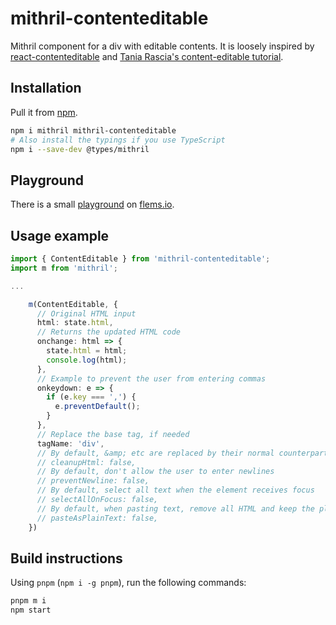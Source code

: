 # mithril-contenteditable

Mithril component for a div with editable contents. It is loosely inspired by [react-contenteditable](https://github.com/lovasoa/react-contenteditable) and [Tania Rascia's content-editable tutorial](https://www.taniarascia.com/content-editable-elements-in-javascript-react).

## Installation

Pull it from [npm](https://www.npmjs.com/package/mithril-contenteditable).

```bash
npm i mithril mithril-contenteditable
# Also install the typings if you use TypeScript
npm i --save-dev @types/mithril
```

## Playground

There is a small [playground](https://flems.io/#0=N4IgtglgJlA2CmIBcBWADAOgEwBoQDMIEBnZAbVADsBDMRJEDACwBcxYQ8BjAe0pfj9kIEAF8cVWvUYArUtz4ChDAMKLBLAKJQILagCMEAAgC8RgBQBKUwD4jwADqUjR3pWIsjH6gNP3RANxOLgD0AFRhRpqQnixM8K5M1JQA5gksPEZxCQCuxPAAThhGYSHBrnweRvAxKkmpCWbmPAUQKRA0sJoAbiw4rgjJOQAOABJssNYmdo7OLkYQ+BZcg5Qj4+ymJmbdPNBGaNaz8-Mr8ENjE3741LD5QXMuouUublVQPGB+3gIYH2A4F7zPhceppb56X4gsHwQGPeawageDawCE+eAYRHIiYPE5vTysTZmM4XFFGAD8WVaYAAysNqFx4MRzP8MB1KIVRgAVACyABlrEgjKz2ZzeXzcfNFhZoclwQAyeVGQmogCE2yMWJYKKOQNCISMKlgfAS8G6GiMAHddEwjAB5fQyeBcFgYJHENrODJGai7aB6owhA0OEAqZKUHied2erKZArnKBGPiwACeRmGBR4w0KLDTAHI9AU0iw80mljxHc6WCGA-jqr0-A6nS63cQPSlKOZgOIk612p0en17AGXIXi0Ljicp91bjl4EKVXCp-NxAHRJZJSdZQ1zIv6ywN0DnvCfhitWSzCrJYFyuFIgAlGo8c0+2Co7n8ir8C2W+LOekeB0KT9MkibxnoHRJpQqZZPE6aIpBAgAB6uiUZRzHWAECAACghlBcvAKF+GaFrTMO8IkfwGAZpRLAACLwDcOSwCwVibl+VTIZ4Zi0RgKwQMM+g8NQBRQHRPjUEYir1hofGwAJQkiWJEkYMW4l6OYBaESwITDHheaHvCHxcDkdBUYRzpqGAYCgZpHT5AU2rinm-Q3HcsJZNpRgAD7eUYeYGdekp3oaqxGCMRgfnyX5KJ4pTlHWLDUnSDJMt8theAGGDxnpqXmCE8qUPoxDDAEITAf5BlZTliKMvl8q0KV5X9Hm8pVfCLjZfAuV1QVKQsGVFV5jY7XLl1PXwPVLGDS1AA8gVOLeERGHREDEAYxgaIUQE+kYHKWpqHQJPFGGVJ4OjrYY8AAHLwJa8kcsQxHmvwGWTq8Z1GAA1vAKZqFAjQyVRP1-TwAM+X5vG-hAoLsdK5gg-9jQagAjAAzLqHVA664E5AUlAAGqzoDbn3AG8O8TRL30Yx1DMQe5HLi4lPxtTDFMSxbFrke5Q3qd7iePkCAugAgm+fhWG9QL5CwXIQHQPA5Kxktke98zGaZskWVwVk2ZQUCaULVZi7ALlGKT8CGScPaHEF5S4-jjPApQXDxuiQpdsKnwgSwSXEBOUGgnKCSiEY65S1jp4YNu4JmDH8DsS4Uf-H4-zsau8LdBAd0e2rLg+H7E4jsqExLkzegpNdUh+HmOjdC5xcXRt8CJmYFtl8uWHwCLxC4dQHQEURZhJXOHdTiSayXESVKj8XVMaLd91HX4I+wsXRui2+dqUAAYjwJlPcPBSz1jLjx2PJwYFfGZZsQa5j+HqsBg7zhgOYxcV1XdAX-MedTlf1FMzDGID-PE6hvw6D0FdIUqom5XSgKA52+B955CFBvFgJtt57wPhSLw8BhYYPFkKHI+tGJHQQcXM+lAOjDCVkKGoug6jB0QVQwweMPaWwygwlgTCdweQnusCYlgWFQS7kKLuPc+4Dy8pSLuUj8JeWIaQwgHIKGn2diDGibZxGswXndB6CRKRwIQIvAxT0lEAxUS3RBGcmZGDABgEeHhdxCIDFbFcZc+Z8ycHWEWwxhgSymDMBKn1Tx+DViqIUeZZr6BsNoXQ9j4CzRCLEvMvNyj23gCwPGzg1ZZxzhYboEYAZBKdicF+RgyDFzfnmJgKMzZ5hiEwVosAAC0bhYot10M3AyiCanDAaSLIwPIbQtIqGAYYJpXrIIKLtOuVobTVEgc3GKGhiAYF6dU8wahvz8HiVAhA-Q-4nEiV4SEGJFyUMDAaR82T8ZPWyOFYYUB0SJiihUAGVz44LiuE-dRJwo4qj8FeK5H13A8AQJiHgKQXHsHcXY2xdjrlRCQo1Yw3p56vUeXkQo5tMxfC2q0VI4ybJ33+VBEGHxLSUHoRHJFUoljmAxCDLYZgXIGTKfS6ogDaLszppzeFSLjz0sRXYoMRhHwTVggkfQSJ0jUAqtKDkLcW5XM-lIKJdcG7kvFQAITTJY-lQ4GoTICNUFgXAfTxiMDVVKiZ9BpmyBAWZEYCg2VRLwEhAgCj0kclaP8moeA8A9MS5BB8MBXPFQIqesAhTt0jQafVwpab036B8SgBZXzGgOtihysZqjfhdfoo6ZL6XisxSwUxR0423HyCIvVBqU0sX6OgrNnkiK-kENK6oCAzKeHjIyCA5onphryAmvBBDMG7xQf7c2ta146sTY2jmQ5O3-iRCwHaXF+jxjAM+BItx3zih9Prb68BurdtyohbSEbF3pg3d3XueFB4sBre5Gxwitl5gGf0Kp5K8x71mXu61HQZk2U3XwfoLRzbQfsnoN8O0ElZ0kpQYYAJEjOi+kmJW9i0w5UyHwfyIianUDNsAIwoLlTxnwFE1gLBgFICDO0OIOR9B8U+CEbaX1ujMQeikYgIQmktPaeAgQyyrraq5VkES45-IAH1DDJC+pJoVLUADiuhRisc2f+jZxcAC6n6sb6Z5nMLxi1KAOL3V6lkKC+0YCElAFM-Q-HDA3JwEA6CICVGEAADhQEgNAYgJAgBoHQYQfE2weY6RoYQYh9N4Ael9UgSAKChakMIITRAPN4w4AwOjDGgwkOGF9FI7GwCCdGUQAAAijDAdWABslW4gtIwHIDzuZszCGIK7ASLB4uiCAA) on [flems.io](https://flems.io).

## Usage example

```ts
import { ContentEditable } from 'mithril-contenteditable';
import m from 'mithril';

...

    m(ContentEditable, {
      // Original HTML input
      html: state.html,
      // Returns the updated HTML code
      onchange: html => {
        state.html = html;
        console.log(html);
      },
      // Example to prevent the user from entering commas
      onkeydown: e => {
        if (e.key === ',') {
          e.preventDefault();
        }
      },
      // Replace the base tag, if needed
      tagName: 'div',
      // By default, &amp; etc are replaced by their normal counterpart when loosing focus.
      // cleanupHtml: false,
      // By default, don't allow the user to enter newlines
      // preventNewline: false,
      // By default, select all text when the element receives focus
      // selectAllOnFocus: false,
      // By default, when pasting text, remove all HTML and keep the plain text.
      // pasteAsPlainText: false,
    })

```

## Build instructions

Using `pnpm` (`npm i -g pnpm`), run the following commands:

```bash
pnpm m i
npm start
```
